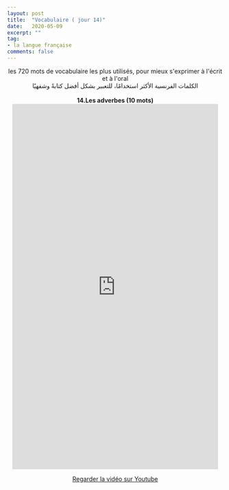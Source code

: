```yaml
---
layout: post
title:  "Vocabulaire ( jour 14)"
date:   2020-05-09
excerpt: ""
tag:
- la langue française
comments: false
---
```

 <center>     les 720 mots de vocabulaire les plus utilisés, pour mieux s'exprimer à l'écrit et à l'oral <br> الكلمات الفرنسية الأكثر استخدامًا، للتعبير بشكل أفضل كتابةً وشفهيًا <br><br>     <strong> 14.Les adverbes (10 mots)</strong>     <br> <iframe width="480" height="853" src="https://www.youtube.com/embed/icx7i5I_4JE" title="youtube video player" frameborder="0" allow="accelerometer, autoplay, clipboard-write, encrypted-media, gyroscope, picture-in-picture, web-share" allowfullscreen></iframe>     <br> <p markdown="0"><a href="https://youtube.com/shorts/icx7i5I_4JE" class="btn btn-danger" target="_blank">Regarder la vidéo sur Youtube</a></p> </center>
